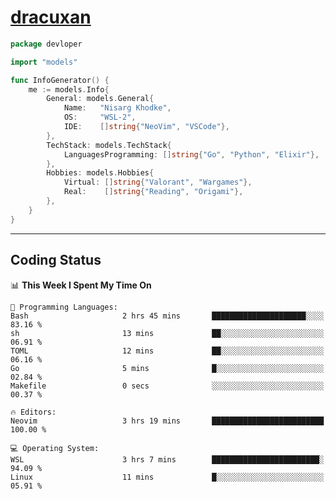 <!-- Banner -->
<!--
<img src="https://i.imgur.com/mz4ym1F.png" style="max-height:550px"/>
-->

<!-- Coded Intro -->
# [dracuxan](https://bynisarg.in/)

```go
package devloper

import "models"

func InfoGenerator() {
	me := models.Info{
		General: models.General{
			Name:   "Nisarg Khodke",
			OS:     "WSL-2",
			IDE:    []string{"NeoVim", "VSCode"},
		},
		TechStack: models.TechStack{
			LanguagesProgramming: []string{"Go", "Python", "Elixir"},
		},
		Hobbies: models.Hobbies{
			Virtual: []string{"Valorant", "Wargames"},
			Real:    []string{"Reading", "Origami"},
		},		
	}
}
```

---

## Coding Status


<!--START_SECTION:waka-->

📊 **This Week I Spent My Time On** 

```text
💬 Programming Languages: 
Bash                     2 hrs 45 mins       █████████████████████░░░░   83.16 % 
sh                       13 mins             ██░░░░░░░░░░░░░░░░░░░░░░░   06.91 % 
TOML                     12 mins             ██░░░░░░░░░░░░░░░░░░░░░░░   06.16 % 
Go                       5 mins              █░░░░░░░░░░░░░░░░░░░░░░░░   02.84 % 
Makefile                 0 secs              ░░░░░░░░░░░░░░░░░░░░░░░░░   00.37 % 

🔥 Editors: 
Neovim                   3 hrs 19 mins       █████████████████████████   100.00 % 

💻 Operating System: 
WSL                      3 hrs 7 mins        ████████████████████████░   94.09 % 
Linux                    11 mins             █░░░░░░░░░░░░░░░░░░░░░░░░   05.91 % 
```


<!--END_SECTION:waka-->
